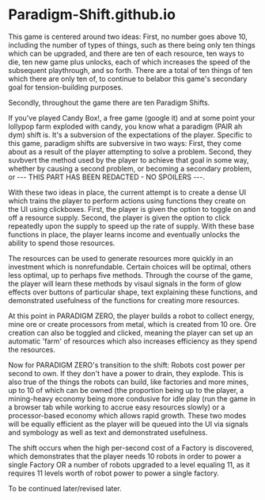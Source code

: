 Paradigm-Shift.github.io
========================

This game is centered around two ideas: First, no number goes above 10, including the number of types of things, such as there being only ten things which can be upgraded, and there are ten of each resource, ten ways to die, ten new game plus unlocks, each of which increases the speed of the subsequent playthrough, and so forth. There are a total of ten things of ten which there are only ten of, to continue to belabor this game's secondary goal for tension-building purposes.

Secondly, throughout the game there are ten Paradigm Shifts. 

If you've played Candy Box!, a free game (google it) and at some point your lollypop farm exploded with candy, you know what a paradigm (PAIR ah dym) shift is. It's a subversion of the expectations of the player. Specific to this game, paradigm shifts are subversive in two ways: First, they come about as a result of the player attempting to solve a problem. Second, they suvbvert the method used by the player to achieve that goal in some way, whether by causing a second problem, or becoming a secondary problem, or --- THIS PART HAS BEEN REDACTED - NO SPOILERS ---.

With these two ideas in place, the current attempt is to create a dense UI which trains the player to perform actions using functions they create on the UI using clickboxes. First, the player is given the option to toggle on and off a resource supply. Second, the player is given the option to click repeatedly upon the supply to speed up the rate of supply. With these base functions in place, the player learns income and eventually unlocks the ability to spend those resources.

The resources can be used to generate resources more quickly in an investment which is nonrefundable. Certain choices will be optimal, others less optimal, up to perhaps five methods. Through the course of the game, the player will learn these methods by visaul signals in the form of glow effects over buttons of particular shape, text explaining these functions, and demonstrated usefulness of the functions for creating more resources.

At this point in PARADIGM ZERO, the player builds a robot to collect energy, mine ore or create processors from metal, which is created from 10 ore. Ore creation can also be toggled and clicked, meaning the player can set up an automatic 'farm' of resources which also increases efficiency as they spend the resources.

Now for PARADIGM ZERO's transition to the shift: Robots cost power per second to own. If they don't have a power to drain, they explode. This is also true of the things the robots can build, like factories and more mines, up to 10 of which can be owned (the proportion being up to the player, a mining-heavy economy being more condusive for idle play (run the game in a browser tab while working to accrue easy resources slowly) or a processor-based economy which allows rapid growth. These two modes will be equally efficient as the player will be queued into the UI via signals and symbology as well as text and demonstrated usefulness. 

The shift occurs when the high per-second cost of a Factory is discovered, which demonstrates that the player needs 10 robots in order to power a single Factory OR a number of robots upgraded to a level equaling 11, as it requires 11 levels worth of robot power to power a single factory. 

To be continued later/revised later.
